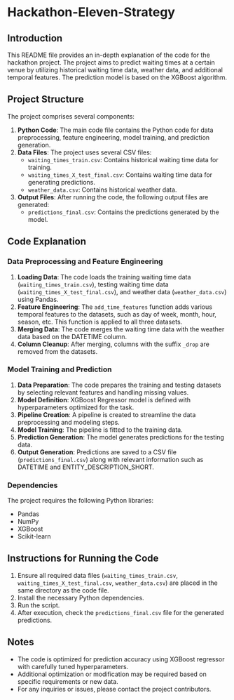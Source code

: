 # Hackathon-Eleven-Strategy

## Introduction
This README file provides an in-depth explanation of the code for the hackathon project. The project aims to predict waiting times at a certain venue by utilizing historical waiting time data, weather data, and additional temporal features. The prediction model is based on the XGBoost algorithm.

## Project Structure
The project comprises several components:

1. **Python Code**: The main code file contains the Python code for data preprocessing, feature engineering, model training, and prediction generation.
2. **Data Files**: The project uses several CSV files:
   - `waiting_times_train.csv`: Contains historical waiting time data for training.
   - `waiting_times_X_test_final.csv`: Contains waiting time data for generating predictions.
   - `weather_data.csv`: Contains historical weather data.
3. **Output Files**: After running the code, the following output files are generated:
   - `predictions_final.csv`: Contains the predictions generated by the model.

## Code Explanation

### Data Preprocessing and Feature Engineering
1. **Loading Data**: The code loads the training waiting time data (`waiting_times_train.csv`), testing waiting time data (`waiting_times_X_test_final.csv`), and weather data (`weather_data.csv`) using Pandas.
2. **Feature Engineering**: The `add_time_features` function adds various temporal features to the datasets, such as day of week, month, hour, season, etc. This function is applied to all three datasets.
3. **Merging Data**: The code merges the waiting time data with the weather data based on the DATETIME column.
4. **Column Cleanup**: After merging, columns with the suffix `_drop` are removed from the datasets.

### Model Training and Prediction
1. **Data Preparation**: The code prepares the training and testing datasets by selecting relevant features and handling missing values.
2. **Model Definition**: XGBoost Regressor model is defined with hyperparameters optimized for the task.
3. **Pipeline Creation**: A pipeline is created to streamline the data preprocessing and modeling steps.
4. **Model Training**: The pipeline is fitted to the training data.
5. **Prediction Generation**: The model generates predictions for the testing data.
6. **Output Generation**: Predictions are saved to a CSV file (`predictions_final.csv`) along with relevant information such as DATETIME and ENTITY_DESCRIPTION_SHORT.

### Dependencies
The project requires the following Python libraries:
- Pandas
- NumPy
- XGBoost
- Scikit-learn

## Instructions for Running the Code
1. Ensure all required data files (`waiting_times_train.csv`, `waiting_times_X_test_final.csv`, `weather_data.csv`) are placed in the same directory as the code file.
2. Install the necessary Python dependencies.
3. Run the script.
4. After execution, check the `predictions_final.csv` file for the generated predictions.

## Notes
- The code is optimized for prediction accuracy using XGBoost regressor with carefully tuned hyperparameters.
- Additional optimization or modification may be required based on specific requirements or new data.
- For any inquiries or issues, please contact the project contributors.
